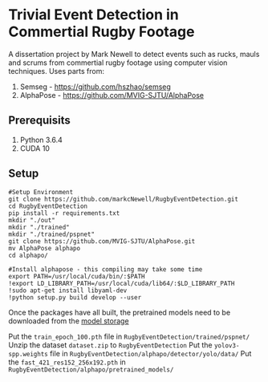 # Trivial Event Detection in Commertial Rugby Footage #
A dissertation project by Mark Newell to detect events such as rucks, mauls and scrums from commertial rugby footage using computer vision techniques. Uses parts from:
1. Semseg - https://github.com/hszhao/semseg
2. AlphaPose - https://github.com/MVIG-SJTU/AlphaPose

## Prerequisits ##
1. Python 3.6.4
2. CUDA 10

## Setup ##
```
#Setup Environment
git clone https://github.com/markcNewell/RugbyEventDetection.git
cd RugbyEventDetection
pip install -r requirements.txt
mkdir "./out"
mkdir "./trained"
mkdir "./trained/pspnet"
git clone https://github.com/MVIG-SJTU/AlphaPose.git
mv AlphaPose alphapo
cd alphapo/

#Install alphapose - this compiling may take some time
export PATH=/usr/local/cuda/bin/:$PATH
!export LD_LIBRARY_PATH=/usr/local/cuda/lib64/:$LD_LIBRARY_PATH
!sudo apt-get install libyaml-dev
!python setup.py build develop --user
```
   
Once the packages have all built, the pretrained models need to be downloaded from the [model storage](https://drive.google.com/open?id=1UDiy7WQNvZpQAh2sgWgI-o2B9eqiL7pW) 
   
Put the `train_epoch_100.pth` file in `RugbyEventDetection/trained/pspnet/`
Unzip the dataset `dataset.zip` to `RugbyEventDetection`
Put the `yolov3-spp.weights` file in `RugbyEventDetection/alphapo/detector/yolo/data/`
Put the `fast_421_res152_256x192.pth` in `RugbyEventDetection/alphapo/pretrained_models/`
